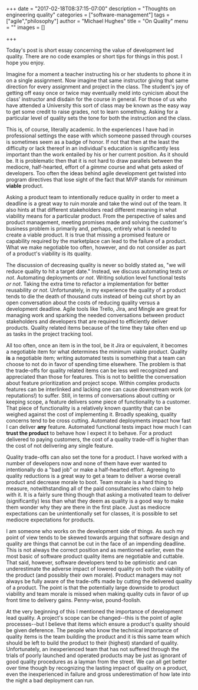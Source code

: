 +++
date = "2017-02-18T08:37:15-07:00"
description = "Thoughts on engineering quality"
categories = ["software-management"]
tags = ["agile","philosophy"]
author = "Michael Hughes"
title = "On Quality"
menu = ""
images = []

+++

Today's post is short essay concerning the value of development led quality. There are no code examples or short tips for things
in this post. I hope you enjoy.

<!--more-->

Imagine for a moment a teacher instructing his or her students to phone it in on a single assignment. Now imagine that same
instructor giving that same direction for every assignment and project in the class. The student's joy of getting off easy once
or twice may eventually meld into cynicism about the class' instructor and disdain for the course in general. For those of us
who have attended a University this sort of class may be known as the easy way to get some credit to raise grades, not
to learn something. Asking for a particular level of quality sets the tone for both the instruction and the class.

This is, of course, literally academic. In the experiences I have had in professional settings the ease with which someone passed
through courses is sometimes seem as a badge of honor. If not that then at the least the difficulty or lack thereof in an individual's education is
significantly less important than the work entailed by his or her current position. As it should be. It is problematic then that 
it is not hard to draw parallels between the mediocre, half-hearted, effort of a *gimme* course and what gets asked of developers. Too often
the ideas behind agile development get twisted into program directives that lose sight of the fact that MVP stands for minimum **viable** 
product.

Asking a product team to intentionally reduce quality in order to meet a deadline is a great way to ruin morale and take the wind out of the team.
It also hints at that different stakeholders read different meaning in what viability means for a particular product. From the perspective of sales
and product management, meeting promises made and solving the customer's business problem is primarily and, perhaps, entirely what is needed to create
a viable product. It is true that missing a promised feature or capability required by the marketplace can lead to the failure
of a product. What we make negotiable too often, however, and do not consider as part of a product's viability is its quality. 

The discussion of decreasing quality is never so boldly stated as, "we will reduce quality to hit a target date." Instead, we discuss automating tests
*or not*. Automating deployments *or not*. Writing solution level functional tests *or not*. Taking the extra time to refactor a implementation for better reusability
*or not*. Unfortunately, in my experience the quality of a product tends to die the death of thousand cuts instead of being cut short by an open
conversation about the costs of reducing quality versus a development deadline. Agile tools like Trello, Jira, and Mingle are great for managing work
and sparking the needed conversations between product stakeholders and developers that are required to efficiently deliver products. Quality related
items because of the time they take often end up as tasks in the project tracking tool.

All too often, once an item is in the tool, be it Jira or equivalent, it becomes a negotiable item for what determines the minimum viable product. Quality **is**
a negotiable item; writing automated tests is something that a team can choose to not do in favor of spending time elsewhere. The problem is that the trade-offs for 
quality related items can be less well recognized and appreciated than those for features. This is not to belittle the conversation about feature prioritization 
and project scope. Within complex products features can be interlinked and lacking one can cause downstream work (or reputations!) to suffer. Still, in terms of 
conversations about cutting or keeping scope, a feature delivers some piece of functionality to a customer. That piece of functionality is a relatively known quantity 
that can be weighed against the cost of implementing it. Broadly speaking, quality concerns tend to be cross cutting. Automated deployments impact how fast I can
deliver **any** feature. Automated functional tests impact how much I can **trust the product** to behave how I expect it to behave. For a product delivered to
paying customers, the cost of a quality trade-off is higher than the cost of not delivering any single feature.

Quality trade-offs can also set the tone for a product. I have worked with a number of developers now and none of them have ever wanted to intentionally do
a "bad job" or make a half-hearted effort. Agreeing to quality reductions is a great way to get a team to deliver a worse overall product and decrease morale
to boot. Team morale is a hard thing to measure, notwithstanding all of the paid consultancies who claim to help with it. It is a fairly sure thing though that
asking a motivated team to deliver (significantly) less than what they deem as quality is a good way to make them wonder why they are there in the first place. Just
as mediocre expectations can be unintentionally set for classes, it is possible to set mediocre expectations for products.

I am someone who works on the development side of things. As such my point of view tends to be skewed towards arguing that software design and quality are things
that cannot be cut in the face of an impending deadline. This is not always the correct position and as mentioned earlier, even the most basic of software product
quality items are negotiable and cuttable. That said, however, software developers tend to be optimistic and can underestimate the adverse impact of lowered
quality on both the viability of the product (and possibly their own morale). Product managers may not always be fully aware of the trade-offs made by cutting the 
delivered quality of a product. The point is that the potentially large downside to product viability and team morale is missed when making quality cuts in
favor of up front time to delivery gains. Penny-wise, pound-foolish.

At the very beginning of this I mentioned the importance of development lead quality. A project's scope can be changed--this is the point of agile processes--but I believe
that items which ensure a product's quality should be given deference. The people who know the technical importance of quality items is the team building the product
and it is this same team which should be left to build the product to their (highest) standard of quality. Unfortunately, an inexperienced team that has not suffered 
through the trials of poorly launched and operated products may be just as ignorant of good quality procedures as a layman from the street. We can all get better over 
time though by recognizing the lasting impact of quality on a product, even the inexperienced in failure and gross underestimation of how late into the night a bad 
deployment can run.